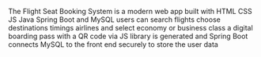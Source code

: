 The Flight Seat Booking System is a modern web app built with HTML CSS JS Java Spring Boot and MySQL users can search flights choose destinations timings airlines and select economy or business class a digital boarding pass with a QR code via JS library is generated and Spring Boot connects MySQL to the front end securely to store the user data
